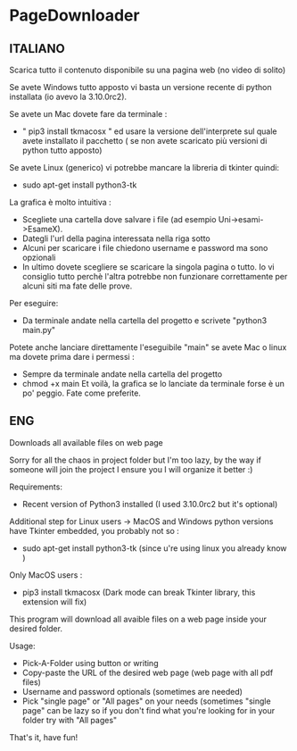 # PageDownloader
## ITALIANO 
Scarica tutto il contenuto disponibile su una pagina web (no video di solito)

Se avete Windows tutto apposto vi basta un versione recente di python installata (io avevo la 3.10.0rc2).

Se avete un Mac dovete fare da terminale :
- " pip3 install tkmacosx " ed usare la versione dell'interprete sul quale avete installato il pacchetto ( se non avete scaricato più versioni di python tutto apposto)

Se avete Linux (generico) vi potrebbe mancare la libreria di tkinter quindi:
- sudo apt-get install python3-tk 

La grafica è molto intuitiva :
- Scegliete una cartella dove salvare i file (ad esempio Uni->esami->EsameX).
- Dategli l'url della pagina interessata nella riga sotto
- Alcuni per scaricare i file chiedono username e password ma sono opzionali
- In ultimo dovete scegliere se scaricare la singola pagina o tutto. Io vi consiglio tutto perchè l'altra potrebbe non funzionare correttamente per alcuni siti ma fate delle prove.

Per eseguire:
- Da terminale andate nella cartella del progetto e scrivete "python3 main.py"

Potete anche lanciare direttamente l'eseguibile "main" se avete Mac o linux ma dovete prima dare i permessi :
- Sempre da terminale andate nella cartella del progetto
- chmod +x main
 Et voilà, la grafica se lo lanciate da terminale forse è un po' peggio. Fate come preferite.



## ENG
Downloads all available files on web page

Sorry for all the chaos in project folder but I'm too lazy, by the way if someone will join the project I ensure you I will organize it better :)

Requirements:
- Recent version of Python3 installed (I used 3.10.0rc2 but it's optional)

Additional step for Linux users ->
MacOS and Windows python versions have Tkinter embedded, you probably not so :
- sudo apt-get install python3-tk (since u're using linux you already know )

Only MacOS users :
- pip3 install tkmacosx (Dark mode can break Tkinter library, this extension will fix)

This program will download all avaible files on a web page inside your desired folder.

Usage:
- Pick-A-Folder using button or writing 
- Copy-paste the URL of the desired web page (web page with all pdf files)
- Username and password optionals (sometimes are needed)
- Pick "single page" or "All pages" on your needs (sometimes "single page" can be lazy so
  if you don't find what you're looking for in your folder try with "All pages"
 
 That's it, have fun!
